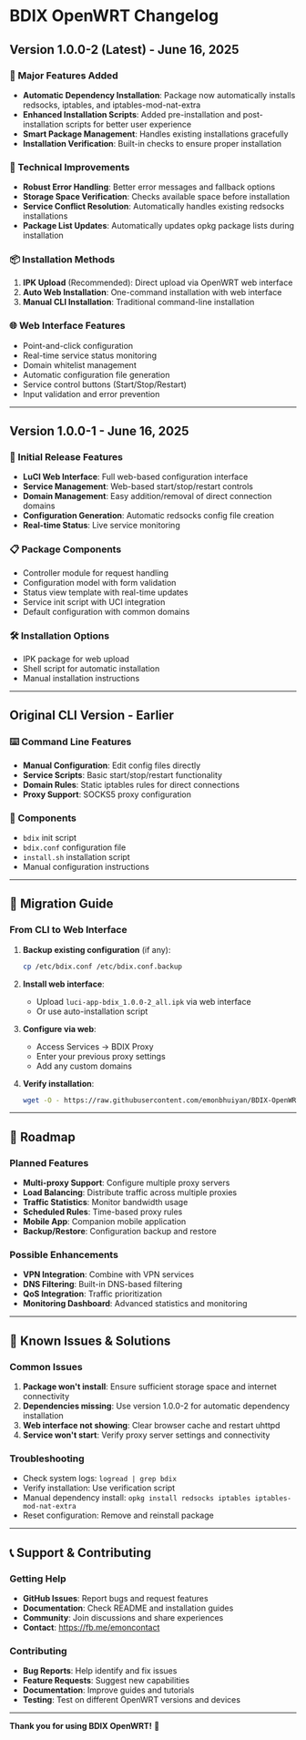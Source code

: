 # BDIX OpenWRT Changelog

## Version 1.0.0-2 (Latest) - June 16, 2025

### 🎉 Major Features Added
- **Automatic Dependency Installation**: Package now automatically installs redsocks, iptables, and iptables-mod-nat-extra
- **Enhanced Installation Scripts**: Added pre-installation and post-installation scripts for better user experience
- **Smart Package Management**: Handles existing installations gracefully
- **Installation Verification**: Built-in checks to ensure proper installation

### 🔧 Technical Improvements
- **Robust Error Handling**: Better error messages and fallback options
- **Storage Space Verification**: Checks available space before installation
- **Service Conflict Resolution**: Automatically handles existing redsocks installations
- **Package List Updates**: Automatically updates opkg package lists during installation

### 📦 Installation Methods
1. **IPK Upload** (Recommended): Direct upload via OpenWRT web interface
2. **Auto Web Installation**: One-command installation with web interface
3. **Manual CLI Installation**: Traditional command-line installation

### 🌐 Web Interface Features
- Point-and-click configuration
- Real-time service status monitoring
- Domain whitelist management
- Automatic configuration file generation
- Service control buttons (Start/Stop/Restart)
- Input validation and error prevention

---

## Version 1.0.0-1 - June 16, 2025

### 🚀 Initial Release Features
- **LuCI Web Interface**: Full web-based configuration interface
- **Service Management**: Web-based start/stop/restart controls
- **Domain Management**: Easy addition/removal of direct connection domains
- **Configuration Generation**: Automatic redsocks config file creation
- **Real-time Status**: Live service monitoring

### 📋 Package Components
- Controller module for request handling
- Configuration model with form validation
- Status view template with real-time updates
- Service init script with UCI integration
- Default configuration with common domains

### 🛠️ Installation Options
- IPK package for web upload
- Shell script for automatic installation
- Manual installation instructions

---

## Original CLI Version - Earlier

### ⌨️ Command Line Features
- **Manual Configuration**: Edit config files directly
- **Service Scripts**: Basic start/stop/restart functionality
- **Domain Rules**: Static iptables rules for direct connections
- **Proxy Support**: SOCKS5 proxy configuration

### 📁 Components
- `bdix` init script
- `bdix.conf` configuration file
- `install.sh` installation script
- Manual configuration instructions

---

## 🔄 Migration Guide

### From CLI to Web Interface
1. **Backup existing configuration** (if any):
   ```bash
   cp /etc/bdix.conf /etc/bdix.conf.backup
   ```

2. **Install web interface**:
   - Upload `luci-app-bdix_1.0.0-2_all.ipk` via web interface
   - Or use auto-installation script

3. **Configure via web**:
   - Access Services → BDIX Proxy
   - Enter your previous proxy settings
   - Add any custom domains

4. **Verify installation**:
   ```bash
   wget -O - https://raw.githubusercontent.com/emonbhuiyan/BDIX-OpenWRT/main/verify-installation.sh | sh
   ```

---

## 🎯 Roadmap

### Planned Features
- **Multi-proxy Support**: Configure multiple proxy servers
- **Load Balancing**: Distribute traffic across multiple proxies
- **Traffic Statistics**: Monitor bandwidth usage
- **Scheduled Rules**: Time-based proxy rules
- **Mobile App**: Companion mobile application
- **Backup/Restore**: Configuration backup and restore

### Possible Enhancements
- **VPN Integration**: Combine with VPN services
- **DNS Filtering**: Built-in DNS-based filtering
- **QoS Integration**: Traffic prioritization
- **Monitoring Dashboard**: Advanced statistics and monitoring

---

## 🐛 Known Issues & Solutions

### Common Issues
1. **Package won't install**: Ensure sufficient storage space and internet connectivity
2. **Dependencies missing**: Use version 1.0.0-2 for automatic dependency installation
3. **Web interface not showing**: Clear browser cache and restart uhttpd
4. **Service won't start**: Verify proxy server settings and connectivity

### Troubleshooting
- Check system logs: `logread | grep bdix`
- Verify installation: Use verification script
- Manual dependency install: `opkg install redsocks iptables iptables-mod-nat-extra`
- Reset configuration: Remove and reinstall package

---

## 📞 Support & Contributing

### Getting Help
- **GitHub Issues**: Report bugs and request features
- **Documentation**: Check README and installation guides
- **Community**: Join discussions and share experiences
- **Contact**: https://fb.me/emoncontact

### Contributing
- **Bug Reports**: Help identify and fix issues
- **Feature Requests**: Suggest new capabilities
- **Documentation**: Improve guides and tutorials
- **Testing**: Test on different OpenWRT versions and devices

---

**Thank you for using BDIX OpenWRT!** 🎉
